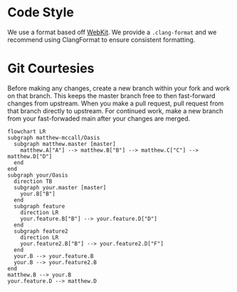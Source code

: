 # Code Style
We use a format based off [WebKit](https://webkit.org/code-style-guidelines/). We provide a `.clang-format` and we recommend using ClangFormat to ensure consistent formatting.
# Git Courtesies
Before making any changes, create a new branch within your fork and work on that branch. This keeps the master branch free to then fast-forward changes from upstream. When you make a pull request, pull request from that branch directly to upstream. For continued work, make a new branch from your fast-forwaded main after your changes are merged.
```mermaid
flowchart LR
subgraph matthew-mccall/Oasis
  subgraph matthew.master [master]
    matthew.A["A"] --> matthew.B["B"] --> matthew.C["C"] --> matthew.D["D"]
  end
end
subgraph your/Oasis
  direction TB
  subgraph your.master [master]
    your.B["B"]
  end
  subgraph feature
    direction LR
    your.feature.B["B"] --> your.feature.D["D"]
  end
  subgraph feature2
    direction LR
    your.feature2.B["B"] --> your.feature2.D["F"]
  end
  your.B --> your.feature.B
  your.B --> your.feature2.B
end
matthew.B --> your.B
your.feature.D --> matthew.D
```
